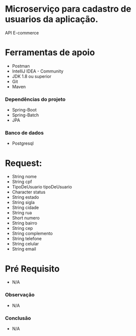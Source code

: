 <h1> Microserviço para cadastro de usuarios da aplicação. </h1>
API E-commerce

<h1>Ferramentas de apoio</h1>
<ul>
  <li>Postman</li>
  <li>IntelliJ IDEA - Community</li>
  <li>JDK 1.8 ou superior</li>
  <li>Git</li>
  <li>Maven</li>
</ul>

<h3>Dependências do projeto</h3>
<ul>
  <li>Spring-Boot</li>
  <li>Spring-Batch</li>
  <li>JPA</li>
</ul>

<h3>Banco de dados</h3>
<ul>
  <li>Postgresql</li>
</ul>

<h1>Request:</h1>
<ul>
<li>String nome</li>
<li>String cpf</li>
<li>TipoDeUsuario tipoDeUsuario</li>
<li>Character status</li>
<li>String estado</li>
<li>String sigla</li>
<li>String cidade</li>
<li>String rua</li>
<li>Short numero</li>
<li>String bairro</li>
<li>String cep</li>
<li>String complemento</li>
<li>String telefone</li>
<li>String celular</li>
<li>String email</li>
</ul>

<h1>Pré Requisito</h1>
<ul>
  <li>N/A</li> 
</ul>

<h3>Observação</h3>
<ul>
  <li>N/A</li>
</ul>  

<h3>Conclusão</h3>
<ul>
  <li>N/A</li>
</ul> 

